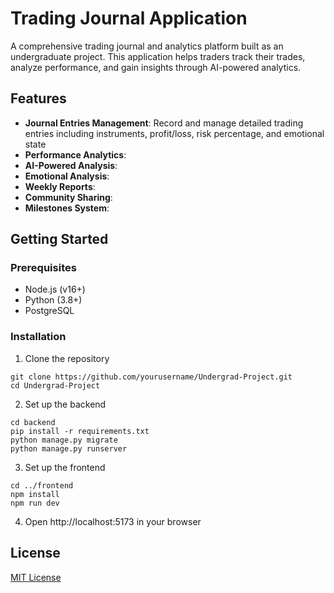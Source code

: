 
# Trading Journal Application

A comprehensive trading journal and analytics platform built as an undergraduate project. This application helps traders track their trades, analyze performance, and gain insights through AI-powered analytics.

## Features

- **Journal Entries Management**: Record and manage detailed trading entries including instruments, profit/loss, risk percentage, and emotional state
- **Performance Analytics**:
- **AI-Powered Analysis**: 
- **Emotional Analysis**: 
- **Weekly Reports**: 
- **Community Sharing**: 
- **Milestones System**: 

## Getting Started

### Prerequisites
- Node.js (v16+)
- Python (3.8+)
- PostgreSQL

### Installation

1. Clone the repository
```
git clone https://github.com/yourusername/Undergrad-Project.git
cd Undergrad-Project
```

2. Set up the backend
```
cd backend
pip install -r requirements.txt
python manage.py migrate
python manage.py runserver
```

3. Set up the frontend
```
cd ../frontend
npm install
npm run dev
```

4. Open http://localhost:5173 in your browser

## License

[MIT License](LICENSE)
